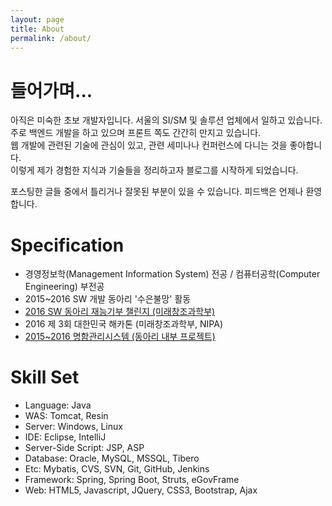 ```yaml
---
layout: page
title: About
permalink: /about/
---
```


# 들어가며...

아직은 미숙한 초보 개발자입니다. 서울의 SI/SM 및 솔루션 업체에서 일하고 있습니다.  
주로 백엔드 개발을 하고 있으며 프론트 쪽도 간간히 만지고 있습니다.  
웹 개발에 관련된 기술에 관심이 있고, 관련 세미나나 컨퍼런스에 다니는 것을 좋아합니다.  
이렇게 제가 경험한 지식과 기술들을 정리하고자 블로그를 시작하게 되었습니다.  

포스팅한 글들 중에서 틀리거나 잘못된 부분이 있을 수 있습니다. 피드백은 언제나 환영합니다.


# Specification

* 경영정보학(Management Information System) 전공 / 컴퓨터공학(Computer Engineering) 부전공
* 2015~2016 SW 개발 동아리 '수은불망' 활동
 * [2016 SW 동아리 재능기부 챌린지 (미래창조과학부)](https://github.com/eastglow/DJN)
 * 2016 제 3회 대한민국 해카톤 (미래창조과학부, NIPA)
 * [2015~2016 명함관리시스템 (동아리 내부 프로젝트)](http://github.com/eastglow/BCMS)

# Skill Set

* Language: Java
* WAS: Tomcat, Resin
* Server: Windows, Linux
* IDE: Eclipse, IntelliJ
* Server-Side Script: JSP, ASP
* Database: Oracle, MySQL, MSSQL, Tibero
* Etc: Mybatis, CVS, SVN, Git, GitHub, Jenkins
* Framework: Spring, Spring Boot, Struts, eGovFrame
* Web: HTML5, Javascript, JQuery, CSS3, Bootstrap, Ajax
